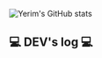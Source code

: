 <div align="left">
  
![Yerim's GitHub stats](https://github-readme-stats.vercel.app/api?username=yerim&show_icons=true&theme=radical)
 

## 💻 DEV's log 💻
